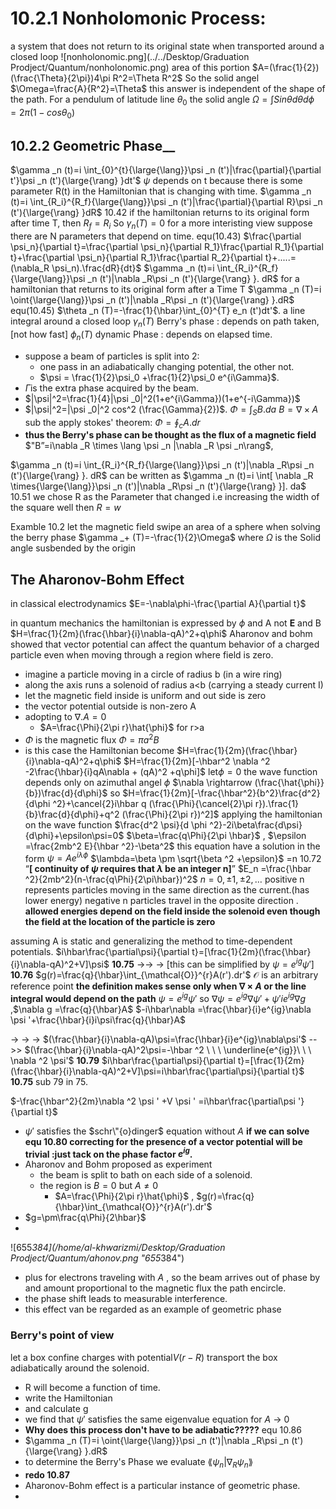 # 10.2.1 Nonholomonic Process:
a system that does not return to its original state when transported around a closed loop
![nonholonomic.png](../../Desktop/Graduation Prodject/Quantum/nonholonomic.png)
area of this portion $A=(\frac{1}{2})(\frac{\Theta}{2\pi})4\pi R^2=\Theta R^2$
So the solid angel $\Omega=\frac{A}{R^2}=\Theta$
this answer is independent of the shape of the path.
	For a pendulum of latitude line $\theta_0$  the solid angle $\Omega=\int Sin\theta d\theta d\phi=2\pi(1-cos\theta_0)$

## 10.2.2 Geometric Phase__
$\gamma _n (t)=i \int_{0}^{t}{\large{\lang}}\psi _n (t')|\frac{\partial}{\partial t'}\psi _n (t'){\large{\rang} }dt'$
	$\psi$ depends on t because there is some parameter R(t) in the Hamiltonian that is changing with time.
$\gamma _n (t)=i \int_{R_i}^{R_f}{\large{\lang}}\psi _n (t')|\frac{\partial}{\partial R}\psi _n (t'){\large{\rang} }dR$ 				10.42
if the hamiltonian returns to its original form after time T, then $R_f =R_i$
So $\gamma_n (T)=0$ 
for a more interisting view suppose there are N parameters that depend on time.
equ(10.43) $\frac{\partial \psi_n}{\partial t}=\frac{\partial \psi_n}{\partial R_1}\frac{\partial R_1}{\partial t}+\frac{\partial \psi_n}{\partial R_1}\frac{\partial R_2}{\partial t}+.....=(\nabla_R \psi_n).\frac{dR}{dt}$
$\gamma _n (t)=i \int_{R_i}^{R_f}{\large{\lang}}\psi _n (t')|\nabla _R\psi _n (t'){\large{\rang} }. dR$
for a hamiltonian that returns to its original form after a Time T
$\gamma _n (T)=i \oint{\large{\lang}}\psi _n (t')|\nabla _R\psi _n (t'){\large{\rang} }.dR$  equ(10.45)
$\theta _n (T)=-\frac{1}{\hbar}\int_{0}^{T} e_n (t')dt'$.
a line integral around a closed loop 
$\gamma _n (T)$ Berry's phase : depends on path taken, [not how fast] 
$\phi _n (T)$ dynamic Phase : depends on elapsed time.
- suppose a beam of particles is split into 2:
    - one pass in an adiabatically changing potential, the other not.
    - $\psi = \frac{1}{2}\psi_0 +\frac{1}{2}\psi_0 e^{i\Gamma}$.
- $\Gamma$is the extra phase acquired by the beam.
- $|\psi|^2=\frac{1}{4}|\psi _0|^2(1+e^{i\Gamma})(1+e^{-i\Gamma})$
- $|\psi|^2=|\psi _0|^2 cos^2 (\frac{\Gamma}{2})$.
$\Phi=\int_S B . da$
$B=\nabla\times A$ sub the apply stokes' theorem:
$\Phi=\oint _c A.dr$
- **thus the Berry's phase can be thought as the flux of a magnetic field**
$"B”=i\nabla _R \times \lang \psi _n |\nabla _R \psi _n\rang$,

$\gamma _n (t)=i \int_{R_i}^{R_f}{\large{\lang}}\psi _n (t')|\nabla _R\psi _n (t'){\large{\rang} }. dR$
can be written as 
$\gamma _n (t)=i \int[ \nabla _R \times{\large{\lang}}\psi _n (t')|\nabla _R\psi _n (t'){\large{\rang} }]. da$         10.51
we chose R as the Parameter that changed
i.e increasing the width of the square well then $R=w$

Examble 10.2
let the magnetic field swipe an area of a sphere
when solving the berry phase 
$\gamma _+ (T)=-\frac{1}{2}\Omega$
where $\Omega$ is the Solid angle susbended by the origin


## The Aharonov-Bohm Effect
in classical electrodynamics  $E=-\nabla\phi-\frac{\partial A}{\partial t}$

in quantum mechanics the  hamiltonian is expressed by $\phi$ and A not __E__ and B
$H=\frac{1}{2m}(\frac{\hbar}{i}\nabla-qA)^2+q\phi$
Aharonov and bohm showed that vector potential can affect the quantum behavior of a charged particle even when moving through a region where field is zero.

- imagine a particle moving in a circle of radius b (in a wire ring)
- along the axis runs a solenoid of radius a<b (carrying a steady current I)
- let the magnetic field inside is uniform  and out side is zero
- the vector potential outside is non-zero A
- adopting to $\nabla.A=0$
    - $A=\frac{\Phi}{2\pi r}\hat{\phi}$      for r>a
- $\Phi$ is the magnetic flux $\Phi=\pi a^2 B$
- is this case the Hamiltonian become
$H=\frac{1}{2m}(\frac{\hbar}{i}\nabla-qA)^2+q\phi$
$H=\frac{1}{2m}[-\hbar^2 \nabla ^2 -2\frac{\hbar}{i}qA\nabla + (qA)^2 +q\phi]$
let$\phi=0$
the wave function depends only on azimuthal angel $\phi$
$\nabla \rightarrow (\frac{\hat{\phi}}{b})\frac{d}{d\phi}$
so $H=\frac{1}{2m}[-\frac{\hbar^2}{b^2}\frac{d^2}{d\phi ^2}+\cancel{2}i\hbar q (\frac{\Phi}{\cancel{2}\pi r}).\frac{1}{b}\frac{d}{d\phi}+q^2 (\frac{\Phi}{2\pi r})^2]$
applying the hamiltonian on the wave function
$\frac{d^2 \psi}{d \phi ^2}-2i\beta\frac{d\psi}{d\phi}+\epsilon\psi=0$
        $\beta=\frac{q\Phi}{2\pi \hbar}$  ,          $\epsilon =\frac{2mb^2 E}{\hbar ^2}-\beta^2$
  this equation have a solution in the form $\psi =A e^{i\lambda \phi}$
  $\lambda=\beta \pm \sqrt{\beta ^2 +\epsilon}$ =n             10.72
“**[ continuity of $\psi$ requires that $\lambda$ be an integer n]**”
$E_n =\frac{\hbar ^2}{2mb^2}(n-\frac{q\Phi}{2\pi\hbar})^2$
$n=0,\pm 1,\pm 2,\dots$
positive n represents particles moving in the same direction as the current.(has lower energy)
negative n particles travel in the opposite direction .
__**allowed energies depend on the field inside the solenoid even though the field at the location of the particle is zero**__

assuming A is static and generalizing the method to time-dependent potentials.
$i\hbar\frac{\partial\psi}{\partial t}=[\frac{1}{2m}(\frac{\hbar}{i}\nabla-qA)^2+V]\psi$     __10.75__
→→ →    [this can be simplified by $\psi=e^{ig}\psi'$] __10.76__
$g(r)=\frac{q}{\hbar}\int_{\mathcal{O}}^{r}A(r').dr'$
$\mathcal{O}$ is an arbitrary reference point
**the definition makes sense only when $\nabla\times A$ or the line integral would depend on the path**
$\psi=e^{ig}\psi'$
so $\nabla \psi = e^{ig}\nabla \psi ' +\psi ' i e^{ig}\nabla g$ 				,$\nabla g =\frac{q}{\hbar}A$
$-i\hbar\nabla =\frac{\hbar}{i}e^{ig}\nabla \psi '+\frac{\hbar}{i}i\psi\frac{q}{\hbar}A$

→ → → $(\frac{\hbar}{i}\nabla-qA)\psi=\frac{\hbar}{i}e^{ig}\nabla\psi'$
-->>  $(\frac{\hbar}{i}\nabla-qA)^2\psi=-\hbar ^2 \ \ \ \underline{e^{ig}}\ \ \ \nabla ^2 \psi'$      __10.79__
$i\hbar\frac{\partial\psi}{\partial t}=[\frac{1}{2m}(\frac{\hbar}{i}\nabla-qA)^2+V]\psi=i\hbar\frac{\partial\psi}{\partial t}$     __10.75__
sub 79 in 75.

$-\frac{\hbar^2}{2m}\nabla ^2 \psi ' +V \psi ' =i\hbar\frac{\partial\psi '}{\partial t}$
- $\psi '$ satisfies the $schr\"{o}dinger$ equation without $A$
**if we can solve equ 10.80 correcting for the presence of a vector potential will be trivial :just tack on the phase factor $e^{ig}$.**
- Aharonov and Bohm proposed as experiment
    - the beam is split to bath on each side of a solenoid.
    - the region is $B=0$ but $A\neq 0$
        - $A=\frac{\Phi}{2\pi r}\hat{\phi}$      ,      $g(r)=\frac{q}{\hbar}\int_{\mathcal{O}}^{r}A(r').dr'$
- $g=\pm\frac{q\Phi}{2\hbar}$
-  
![655*384](/home/al-khwarizmi/Desktop/Graduation Prodject/Quantum/ahonov.png "655*384")
- plus for electrons traveling with $A$ , so the beam arrives out of phase by and amount proportional to the magnetic flux the path encircle.
- the phase shift leads to measurable interference.
- this effect van be regarded as an example of geometric phase
### Berry's point of view  

let  a box  confine charges with potential$V(r-R)$
transport the box adiabatically around the solenoid.
- R will become a function of time.
- write the Hamiltonian
- and calculate g
- we find that $\psi '$ satisfies the same eigenvalue equation for $A$ → 0
- **Why does this process don't have to be adiabatic?????**    equ 10.86
- $\gamma _n (T)=i \oint{\large{\lang}}\psi _n (t')|\nabla _R\psi _n (t'){\large{\rang} }.dR$
- to determine the Berry's Phase we evaluate $\lang\psi _n |\nabla _R \psi _n\rang$
- **redo 10.87**
- Aharonov-Bohm effect is a particular instance of geometric phase.
- 
